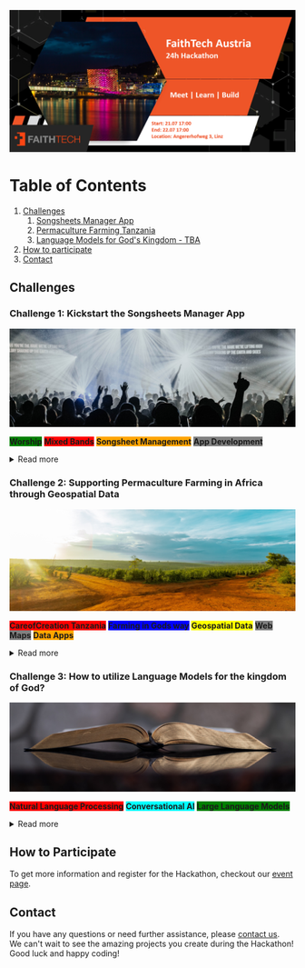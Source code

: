 ![Organization Logo](logo_slide.png)

# Table of Contents
1. [Challenges](#challenges)
    1. [Songsheets Manager App](#songsheet-manager)
    2. [Permaculture Farming Tanzania](#permaculture-tanzania)
    3. [Language Models for God's Kingdom - TBA](#language-models)
2. [How to participate](#how-to-participate)
3. [Contact](#contact)

## Challenges <a name="challenges"></a>

### Challenge 1: Kickstart the Songsheets Manager App <a name="songsheet-manager"></a>
![Challenge 1 Image](challenge_1.jpg)

<span style="font-weight: bold; background-color: green">Worship</span>
<span style="font-weight: bold; background-color: red">Mixed Bands</span>
<span style="font-weight: bold; background-color: orange">Songsheet Management</span>
<span style="font-weight: bold; background-color: gray">App Development</span>

<details>
<summary>Read more</summary>

<h4> Introduction </h4>
Interested in helping mixed bands work together more seamlessly?
If so, then help launch the Songsheets Manager app during this hackathon.
The Songsheet Manager app aims to be the go-to app for people who 
- Want to easily share songsheets with a mixed band
- want to do live updates
- Want to customise the songsheet without damaging the original data
Help develop Songsheets Manager, a tailor-made app for mixed bands that helps worship teams work together more easily.

<h4> Tasks </h4>
1. Screen design (mock-ups) and implementation in Flutter
2. Database modelling and implementation in Java Spring Boot

<h4> TechStack </h4>
<span style="font-weight: bold; background-color: orange">Flutter App</span>
<span style="font-weight: bold; background-color: orange">Java Spring boot</span>
<span style="font-weight: bold; background-color: orange">MySQL Datenbank</span>

<h4> Beneficiaries </h4>
- Worship bands (who play together regularly or sporadically)
- Basically any group of people who make music together

</details>

### Challenge 2: Supporting Permaculture Farming in Africa through Geospatial Data <a name="permaculture-tanzania"></a>
![Challenge 2 Image](challenge_2.jpg)

<span style="font-weight: bold; background-color: red">CareofCreation Tanzania</span>
<span style="font-weight: bold; background-color: blue">Farming in Gods way</span>
<span style="font-weight: bold; background-color: yellow">Geospatial Data</span>
<span style="font-weight: bold; background-color: gray">Web Maps</span>
<span style="font-weight: bold; background-color: orange">Data Apps</span>

<details>
<summary>Read more</summary>

<h4> Introduction </h4>
The mission of <a href=https://careofcreationtanzania.com>CareofCreation Tanzania</a> is to train people in the implementation of sustainable agriculture and forestry techniques. 
and forestry techniques to ensure sustainable development for people and their land.
When planning a new permaculture project they need geospatial data such as contour lines, wind and rain patterns, sunlight maps, buildings and roads to create permaculture design maps of the area of interest. 
Currently, the process of extracting and transforming the data is done manually, which is very time consuming. 
The challenge of the hackathon is to automate this process and think about ways to make the data accessible to users, such as CareofCreation.

<h4> Tasks </h4>
1. Identification of relevant & available data sources for permaculture farm design
2. Brainstorm on product architecture and deployment (ie desktop application vs web application)
3. Implementation of data extraction and transformation pipeline

<h4> TechStack </h4>
<span style="font-weight: bold; background-color: orange">Date Extraction & Processing</span>
<span style="font-weight: bold; background-color: orange">Databases</span>
<span style="font-weight: bold; background-color: orange">Web Maps</span>
<span style="font-weight: bold; background-color: orange">APIs</span>
<span style="font-weight: bold; background-color: orange">GIS</span>

<h4> Beneficiaries </h4>
- Care of Creation Tanzania
- People and Organizations who want to implement permaculture sites in Africa. 

</details>


### Challenge 3: How to utilize Language Models for the kingdom of God? <a name="language-models"></a>
![Challenge 3 Image](challenge_3.jpg)

<span style="font-weight: bold; background-color: red">Natural Language Processing</span>
<span style="font-weight: bold; background-color: cyan">Conversational AI</span>
<span style="font-weight: bold; background-color: green">Large Language Models</span>

<details>
<summary>Read more</summary>

<h4> Introduction </h4>
Specific challenge details are to be announced. 
</details>

## How to Participate <a name="how-to-participate"></a>
To get more information and register for the Hackathon, 
checkout our [event page](https://www.eventbrite.com/e/faithtech-austria-hackathon-tickets-640764573087?aff=oddtdtcreator).


## Contact <a name="contact"></a>
If you have any questions or need further assistance, please [contact us](mailto:david.robl@faithtech.com). \
We can't wait to see the amazing projects you create during the Hackathon! Good luck and happy coding!
